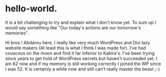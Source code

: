 # hello-world.
It is a bit challenging to try and explain what I don't know yet. To sum up I would say something like "Our today's actions are our tomorrow's memories".

Hi bros !
Abdarou here, I really like very much WordPress and Divi lazy website makers (At least this is what I think I was made for). I've had couscous on the moon and find it far inferior to Kabira's.
I've been trying since years to get hold of WordPress secrets but haven't succeeded yet. I am 62 now and if my memory is still working correctly I joined the WP since I was 52. It is certainly a while now and still can't really master the beast ;-)
